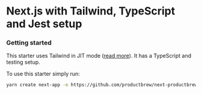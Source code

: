 # Next.js with Tailwind, TypeScript and Jest setup

### Getting started

This starter uses Tailwind in JIT mode ([read more](https://tailwindcss.com/docs/just-in-time-mode)). It has a TypeScript and testing setup.

To use this starter simply run:

```sh
yarn create next-app -e https://github.com/productbrew/next-productbrew-starter my-app-name
```
